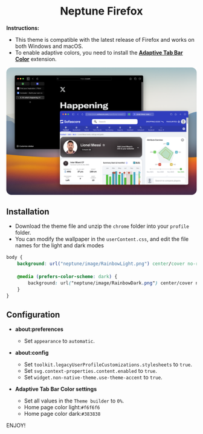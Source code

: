 <h1 align="center"><strong>Neptune Firefox</strong></h1>

**Instructions:** 
- This theme is compatible with the latest release of Firefox and works on both Windows and macOS.
- To enable adaptive colors, you need to install the **[Adaptive Tab Bar Color](https://addons.mozilla.org/firefox/addon/adaptive-tab-bar-colour)** extension. 

<img src="info/preview.png" alt="Preview Image" width="800px">

## Installation

- Download the theme file and unzip the `chrome` folder into your `profile` folder.
- You can modify the wallpaper in the `userContent.css`, and edit the file names for the light and dark modes

```css
body {
	background: url("neptune/image/RainbowLight.png") center/cover no-repeat fixed;

	@media (prefers-color-scheme: dark) {
		background: url("neptune/image/RainbowDark.png") center/cover no-repeat fixed;
	}
}
```

## Configuration

- **about:preferences**
    - Set `appearance` to `automatic`.

- **about:config**
    - Set `toolkit.legacyUserProfileCustomizations.stylesheets` to `true`.
    - Set `svg.context-properties.content.enabled` to `true`.
    - Set `widget.non-native-theme.use-theme-accent` to `true`.

- **Adaptive Tab Bar Color settings**
    - Set all values in the `Theme builder` to `0%`.
    - Home page color light:`#f6f6f6`
    - Home page color dark:`#383838`

ENJOY!